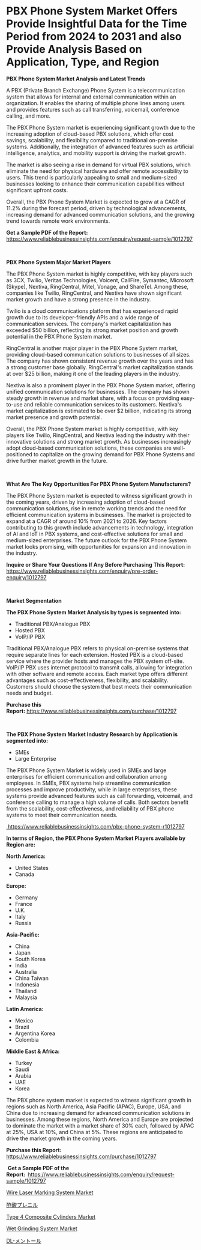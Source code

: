 <p><h1>PBX Phone System Market Offers Provide Insightful Data for the Time Period from 2024 to 2031 and also Provide Analysis Based on Application, Type, and Region</h1></p><p><strong>PBX Phone System Market Analysis and Latest Trends</strong></p>
<p><p>A PBX (Private Branch Exchange) Phone System is a telecommunication system that allows for internal and external communication within an organization. It enables the sharing of multiple phone lines among users and provides features such as call transferring, voicemail, conference calling, and more.</p><p>The PBX Phone System market is experiencing significant growth due to the increasing adoption of cloud-based PBX solutions, which offer cost savings, scalability, and flexibility compared to traditional on-premise systems. Additionally, the integration of advanced features such as artificial intelligence, analytics, and mobility support is driving the market growth.</p><p>The market is also seeing a rise in demand for virtual PBX solutions, which eliminate the need for physical hardware and offer remote accessibility to users. This trend is particularly appealing to small and medium-sized businesses looking to enhance their communication capabilities without significant upfront costs.</p><p>Overall, the PBX Phone System Market is expected to grow at a CAGR of 11.2% during the forecast period, driven by technological advancements, increasing demand for advanced communication solutions, and the growing trend towards remote work environments.</p></p>
<p><strong>Get a Sample PDF of the Report:&nbsp;</strong> <a href="https://www.reliablebusinessinsights.com/enquiry/request-sample/1012797">https://www.reliablebusinessinsights.com/enquiry/request-sample/1012797</a></p>
<p>&nbsp;</p>
<p><strong>PBX Phone System Major Market Players</strong></p>
<p><p>The PBX Phone System market is highly competitive, with key players such as 3CX, Twilio, Veritas Technologies, Voicent, CallFire, Symantec, Microsoft (Skype), Nextiva, RingCentral, Mitel, Vonage, and ShareTel. Among these, companies like Twilio, RingCentral, and Nextiva have shown significant market growth and have a strong presence in the industry.</p><p>Twilio is a cloud communications platform that has experienced rapid growth due to its developer-friendly APIs and a wide range of communication services. The company's market capitalization has exceeded $50 billion, reflecting its strong market position and growth potential in the PBX Phone System market.</p><p>RingCentral is another major player in the PBX Phone System market, providing cloud-based communication solutions to businesses of all sizes. The company has shown consistent revenue growth over the years and has a strong customer base globally. RingCentral's market capitalization stands at over $25 billion, making it one of the leading players in the industry.</p><p>Nextiva is also a prominent player in the PBX Phone System market, offering unified communication solutions for businesses. The company has shown steady growth in revenue and market share, with a focus on providing easy-to-use and reliable communication services to its customers. Nextiva's market capitalization is estimated to be over $2 billion, indicating its strong market presence and growth potential.</p><p>Overall, the PBX Phone System market is highly competitive, with key players like Twilio, RingCentral, and Nextiva leading the industry with their innovative solutions and strong market growth. As businesses increasingly adopt cloud-based communication solutions, these companies are well-positioned to capitalize on the growing demand for PBX Phone Systems and drive further market growth in the future.</p></p>
<p>&nbsp;</p>
<p><strong>What Are The Key Opportunities For PBX Phone System Manufacturers?</strong></p>
<p><p>The PBX Phone System market is expected to witness significant growth in the coming years, driven by increasing adoption of cloud-based communication solutions, rise in remote working trends and the need for efficient communication systems in businesses. The market is projected to expand at a CAGR of around 10% from 2021 to 2026. Key factors contributing to this growth include advancements in technology, integration of AI and IoT in PBX systems, and cost-effective solutions for small and medium-sized enterprises. The future outlook for the PBX Phone System market looks promising, with opportunities for expansion and innovation in the industry.</p></p>
<p><strong>Inquire or Share Your Questions If Any Before Purchasing This Report:</strong> <a href="https://www.reliablebusinessinsights.com/enquiry/pre-order-enquiry/1012797">https://www.reliablebusinessinsights.com/enquiry/pre-order-enquiry/1012797</a></p>
<p>&nbsp;</p>
<p><strong>Market Segmentation</strong></p>
<p><strong>The PBX Phone System Market Analysis by types is segmented into:</strong></p>
<p><ul><li>Traditional PBX/Analogue PBX</li><li>Hosted PBX</li><li>VoIP/IP PBX</li></ul></p>
<p><p>Traditional PBX/Analogue PBX refers to physical on-premise systems that require separate lines for each extension. Hosted PBX is a cloud-based service where the provider hosts and manages the PBX system off-site. VoIP/IP PBX uses internet protocol to transmit calls, allowing for integration with other software and remote access. Each market type offers different advantages such as cost-effectiveness, flexibility, and scalability. Customers should choose the system that best meets their communication needs and budget.</p></p>
<p><strong>Purchase this Report:&nbsp;</strong><a href="https://www.reliablebusinessinsights.com/purchase/1012797">https://www.reliablebusinessinsights.com/purchase/1012797</a></p>
<p>&nbsp;</p>
<p><strong>The PBX Phone System Market Industry Research by Application is segmented into:</strong></p>
<p><ul><li>SMEs</li><li>Large Enterprise</li></ul></p>
<p><p>The PBX Phone System Market is widely used in SMEs and large enterprises for efficient communication and collaboration among employees. In SMEs, PBX systems help streamline communication processes and improve productivity, while in large enterprises, these systems provide advanced features such as call forwarding, voicemail, and conference calling to manage a high volume of calls. Both sectors benefit from the scalability, cost-effectiveness, and reliability of PBX phone systems to meet their communication needs.</p></p>
<p><a href="https://www.reliablebusinessinsights.com/pbx-phone-system-r1012797">&nbsp;https://www.reliablebusinessinsights.com/pbx-phone-system-r1012797</a></p>
<p><strong>In terms of Region, the PBX Phone System Market Players available by Region are:</strong></p>
<p>
    <p> <strong> North America: </strong>
        <ul>
            <li>United States</li>
            <li>Canada</li>
        </ul>
        </p> 
    <p> <strong> Europe: </strong>
        <ul>
            <li>Germany</li>
            <li>France</li>
            <li>U.K.</li>
            <li>Italy</li>
            <li>Russia</li>
        </ul>
        </p> 
    <p> <strong> Asia-Pacific: </strong>
        <ul>
            <li>China</li>
            <li>Japan</li>
            <li>South Korea</li>
            <li>India</li>
            <li>Australia</li>
            <li>China Taiwan</li>
            <li>Indonesia</li>
            <li>Thailand</li>
            <li>Malaysia</li>
        </ul>
        </p> 
    <p> <strong> Latin America: </strong>
        <ul>
            <li>Mexico</li>
            <li>Brazil</li>
            <li>Argentina Korea</li>
            <li>Colombia</li>
        </ul>
        </p> 
    <p> <strong> Middle East & Africa: </strong>
        <ul>
            <li>Turkey</li>
            <li>Saudi</li>
            <li>Arabia</li>
            <li>UAE</li>
            <li>Korea</li>
        </ul>
    </p>
    </p>
<p><p>The PBX phone system market is expected to witness significant growth in regions such as North America, Asia Pacific (APAC), Europe, USA, and China due to increasing demand for advanced communication solutions in businesses. Among these regions, North America and Europe are projected to dominate the market with a market share of 30% each, followed by APAC at 25%, USA at 10%, and China at 5%. These regions are anticipated to drive the market growth in the coming years.</p></p>
<p><strong>Purchase this Report: </strong><a href="https://www.reliablebusinessinsights.com/purchase/1012797">https://www.reliablebusinessinsights.com/purchase/1012797</a></p>
<p>&nbsp;<strong>Get a Sample PDF of the Report:&nbsp;&nbsp;</strong><a href="https://www.reliablebusinessinsights.com/enquiry/request-sample/1012797">https://www.reliablebusinessinsights.com/enquiry/request-sample/1012797</a></p>
<p><strong></strong></p>
<p><p><a href="https://github.com/isharif044/Market-Research-Report-List-1/blob/main/wire-laser-marking-system-market.md">Wire Laser Marking System Market</a></p><p><a href="https://github.com/DayanaRunolfsdottir/Market-Research-Report-List-1/blob/main/1927238171129.md">酢酸プレニル</a></p><p><a href="https://www.linkedin.com/pulse/global-type-4-composite-cylinders-market-sector-types-gu6be?trackingId=YBxpYB2xt3045pnt8WWtzg%3D%3D">Type 4 Composite Cylinders Market</a></p><p><a href="https://www.linkedin.com/pulse/wet-grinding-system-market-forecasts-trends-impact-analysis-qbvfc?trackingId=L27aMtg7rTo2eeobfpT3IQ%3D%3D">Wet Grinding System Market</a></p><p><a href="https://github.com/VinceMarvin1/Market-Research-Report-List-1/blob/main/1855879171128.md">DL-メントール</a></p></p>